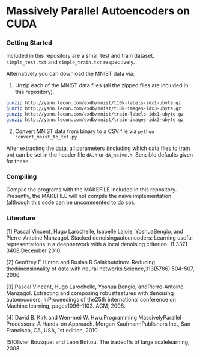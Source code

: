 # Massively Parallel Autoencoders on CUDA


### Getting Started
Included in this repository are a small test and train dataset, `simple_test.txt` and `simple_train.txt` respectively.

Alternatively you can download the MNIST data via: 

1. Unzip each of the MNIST data files (all the zipped files are included in this repository).

```bash
gunzip http://yann.lecun.com/exdb/mnist/t10k-labels-idx1-ubyte.gz
gunzip http://yann.lecun.com/exdb/mnist/t10k-images-idx3-ubyte.gz
gunzip http://yann.lecun.com/exdb/mnist/train-labels-idx1-ubyte.gz
gunzip http://yann.lecun.com/exdb/mnist/train-images-idx3-ubyte.gz
```
2. Convert MNIST data from binary to a CSV file via `python convert_mnist_to_txt.py`

After extracting the data, all parameters (including which data files to train on) can be set in the header file `dA.h` or `dA_naive.h`. Sensible defaults given for these.

### Compiling
Compile the programs with the MAKEFILE included in this repository. Presently, the MAKEFILE will not compile the naive implementation (although this code can be uncommented to do so).



### Literature
[1] Pascal Vincent, Hugo Larochelle, Isabelle Lajoie, YoshuaBengio, and Pierre-Antoine Manzagol. Stacked denoisingautoencoders: Learning useful representations in a deepnetwork with a local denoising criterion. 11:3371–3408,December 2010.

[2] Geoffrey E Hinton and Ruslan R Salakhutdinov. Reducing thedimensionality of data with neural networks.Science,313(5786):504–507, 2006.

[3] Pascal Vincent, Hugo Larochelle, Yoshua Bengio, andPierre-Antoine Manzagol. Extracting and composing robustfeatures with denoising autoencoders. InProceedings of the25th international conference on Machine learning, pages1096–1103. ACM, 2008.

[4] David B. Kirk and Wen-mei W. Hwu.Programming MassivelyParallel Processors: A Hands-on Approach. Morgan KaufmannPublishers Inc., San Francisco, CA, USA, 1st edition, 2010.

[5]Olivier Bousquet and Leon Bottou. The tradeoffs of large scalelearning, 2008.


